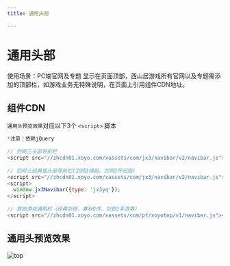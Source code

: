```yaml
---
title: 通用头部

---
```

# 通用头部
使用场景：PC端官网及专题
显示在页面顶部，西山居游戏所有官网以及专题需添加的顶部栏，如游戏业务无特殊说明，在页面上引用组件CDN地址。

## 组件CDN

`通用头预览效果`对应以下3个 `<script>` 脚本

```javascript
*注意：依赖jQuery
    
// 剑网三头部导航栏
<script src="//zhcdn01.xoyo.com/xassets/com/jx3/navibar/v2/navibar.js"></script>
    
// 剑网三经典版头部导航栏(剑网3缘起、剑网3怀旧版)
<script src="//zhcdn01.xoyo.com/xassets/com/jx3/navibar/v2/navibar.js"></script>
<script>
  window.jx3Navibar({type: 'jx3yq'});
</script>
    
// 其他游戏通用栏（经典剑侠、春秋Q传、剑世2手游等）
<script src="//zhcdn01.xoyo.com/xassets/com/pf/xoyotop/v1/navibar.js"></script>
```

## 通用头预览效果

![top](https://xfe.seasungame.com/assets/2021/01/06/xfe/top.png)
